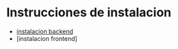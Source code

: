 # Instrucciones de instalacion

* [instalacion backend](https://github.com/TomasRibotta20/BackEnd_Fantasy/blob/b2b85f55bd6f69e868a66ad2904556990026c50e/docs/README.md)
* [instalacion frontend]
